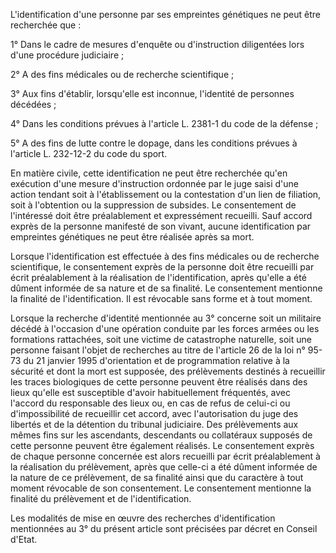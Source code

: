 L'identification d'une personne par ses empreintes génétiques ne peut être recherchée que :


1° Dans le cadre de mesures d'enquête ou d'instruction diligentées lors d'une procédure judiciaire ;


2° A des fins médicales ou de recherche scientifique ;


3° Aux fins d'établir, lorsqu'elle est inconnue, l'identité de personnes décédées ;


4° Dans les conditions prévues à l'article L. 2381-1 du code de la défense ;


5° A des fins de lutte contre le dopage, dans les conditions prévues à l'article L. 232-12-2 du code du sport.


En matière civile, cette identification ne peut être recherchée qu'en exécution d'une mesure d'instruction ordonnée par le juge saisi d'une action tendant soit à l'établissement ou la contestation d'un lien de filiation, soit à l'obtention ou la suppression de subsides. Le consentement de l'intéressé doit être préalablement et expressément recueilli. Sauf accord exprès de la personne manifesté de son vivant, aucune identification par empreintes génétiques ne peut être réalisée après sa mort.


Lorsque l'identification est effectuée à des fins médicales ou de recherche scientifique, le consentement exprès de la personne doit être recueilli par écrit préalablement à la réalisation de l'identification, après qu'elle a été dûment informée de sa nature et de sa finalité. Le consentement mentionne la finalité de l'identification. Il est révocable sans forme et à tout moment.


Lorsque la recherche d'identité mentionnée au 3° concerne soit un militaire décédé à l'occasion d'une opération conduite par les forces armées ou les formations rattachées, soit une victime de catastrophe naturelle, soit une personne faisant l'objet de recherches au titre de l'article 26 de la loi n° 95-73 du 21 janvier 1995 d'orientation et de programmation relative à la sécurité et dont la mort est supposée, des prélèvements destinés à recueillir les traces biologiques de cette personne peuvent être réalisés dans des lieux qu'elle est susceptible d'avoir habituellement fréquentés, avec l'accord du responsable des lieux ou, en cas de refus de celui-ci ou d'impossibilité de recueillir cet accord, avec l'autorisation du juge des libertés et de la détention du tribunal judiciaire. Des prélèvements aux mêmes fins sur les ascendants, descendants ou collatéraux supposés de cette personne peuvent être également réalisés. Le consentement exprès de chaque personne concernée est alors recueilli par écrit préalablement à la réalisation du prélèvement, après que celle-ci a été dûment informée de la nature de ce prélèvement, de sa finalité ainsi que du caractère à tout moment révocable de son consentement. Le consentement mentionne la finalité du prélèvement et de l'identification.


Les modalités de mise en œuvre des recherches d'identification mentionnées au 3° du présent article sont précisées par décret en Conseil d'Etat.


  
